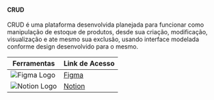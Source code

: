 #### CRUD
CRUD é uma plataforma desenvolvida planejada para funcionar como manipulação de estoque de produtos, desde sua criação, modificação, visualização e ate mesmo sua exclusão, usando interface modelada conforme design desenvolvido para o mesmo.

|  Ferramentas  |  Link de Acesso  |
|---------|---------|
| ![Figma Logo](https://img.shields.io/badge/Figma-000000?style=for-the-badge&logo=figma&logoColor=white) |  [Figma](https://www.figma.com/file/gdjIvVWlgbHaNkmcdyRPO2/CRUD?type=design&node-id=0%3A1&mode=design&t=4rHPQO72Rw5U8XHu-1)   |
| ![Notion Logo](https://img.shields.io/badge/Notion-000000?style=for-the-badge&logo=notion&logoColor=white) |  [Notion](https://madebyallanbahr.notion.site/CRUD-System-00fae50096c8437caab860521296af5e?pvs=4)   |
